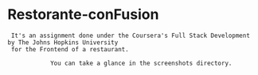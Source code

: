 # Restorante-conFusion
     It's an assignment done under the Coursera's Full Stack Development by The Johns Hopkins University 
     for the Frontend of a restaurant.
   
                You can take a glance in the screenshots directory.
